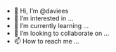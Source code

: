 - 👋 Hi, I’m @daviees
- 👀 I’m interested in ...
- 🌱 I’m currently learning ...
- 💞️ I’m looking to collaborate on ...
- 📫 How to reach me ...

<!---
daviees/daviees is a ✨ special ✨ repository because its `README.md` (this file) appears on your GitHub profile.
You can click the Preview link to take a look at your changes.
--->
